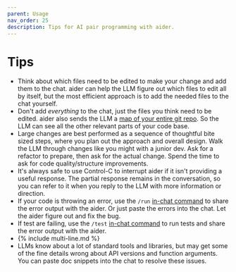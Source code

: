 ```yaml
---
parent: Usage
nav_order: 25
description: Tips for AI pair programming with aider.
---
```


# Tips

- Think about which files need to be edited to make your change and add them to the chat.
aider can help the LLM figure out which files to edit all by itself, but the most efficient approach is to add the needed files to the chat yourself.
- Don't add *everything* to the chat, just the files you think need to be edited.
aider also sends the LLM a [map of your entire git repo](https://aider.chat/docs/repomap.html).
So the LLM can see all the other relevant parts of your code base.
- Large changes are best performed as a sequence of thoughtful bite sized steps, where you plan out the approach and overall design. Walk the LLM through changes like you might with a junior dev. Ask for a refactor to prepare, then ask for the actual change. Spend the time to ask for code quality/structure improvements.
- It's always safe to use Control-C to interrupt aider if it isn't providing a useful response. The partial response remains in the conversation, so you can refer to it when you reply to the LLM with more information or direction.
- If your code is throwing an error, 
use the `/run` [in-chat command](/docs/usage/commands.html)
to share the error output with the aider.
Or just paste the errors into the chat. Let the aider figure out and fix the bug.
- If test are failing, use the `/test` [in-chat command](/docs/usage/commands.html)
to run tests and
share the error output with the aider.
- {% include multi-line.md %}
- LLMs know about a lot of standard tools and libraries, but may get some of the fine details wrong about API versions and function arguments.
You can paste doc snippets into the chat to resolve these issues.

